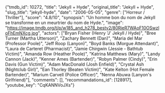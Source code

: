{"tmdb_id": 10272, "title": "Jekyll + Hyde", "original_title": "Jekyll + Hyde", "slug_title": "jekyll-hyde", "date": "2006-05-05", "genre": ["Horreur / Thriller"], "score": "4.8/10", "synopsis": "Un homme bon du nom de Jekyll se transforme en un meurtrier du nom de Hyde.", "image": "https://image.tmdb.org/t/p/w185_and_h278_bestv2/80RieR7WAoF10OSwzloFhEmNXcg.jpg", "actors": ["Bryan Fisher (Henry 'J' Jekyll / Hyde)", "Bree Turner (Martha Utterson)", "Zachary Bennett (Dan)", "Maria del Mar (Professor Poole)", "Jeff Roop (Lanyon)", "Boyd Banks (Morgue Attendant)", "Laura de Carteret (Pharmacist)", "Jamie Chirgwin (Jessie - Bathtub Victim)", "Amanda Row (Heather Poole)", "Katrina Matthews (Mary)", "Landy Cannon (Jack)", "Kenner Ames (Bartender)", "Robyn Palmer (Cindy)", "Erin Davis (Gun Victim)", "Adam MacDonald (Josh Enfield)", "Crystal Ash (Nightclub Girl)", "Ean Thorley (Beaten Victim)", "Kate Kelton (Hot Female Bartender)", "Marium Carvell (Police Officer)", "Nenna Abuwa (Lanyon's Girlfriend)"], "comments": [], "recommandations_id": [128917], "youtube_key": "CqKANNVoJXs"}